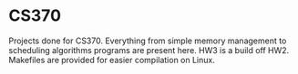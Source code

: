 # CS370
Projects done for CS370.
Everything from simple memory management to scheduling algorithms programs are present here. HW3 is a build off HW2. Makefiles are provided for easier compilation on Linux. 
